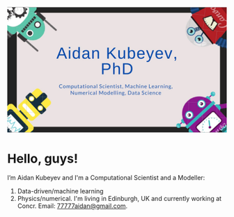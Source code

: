 ![Business card](Business_card_2.jpg)
  # Hello, guys!
  I’m Aidan Kubeyev and I'm a Computational Scientist and a Modeller: 
  1) Data-driven/machine learning 
  2) Physics/numerical. 
  I'm living in Edinburgh, UK and currently working at Concr. Email: 77777aidan@gmail.com.

<!---
ramm777/ramm777 is a ✨ special ✨ repository because its `README.md` (this file) appears on your GitHub profile.
You can click the Preview link to take a look at your changes.
🌱 I’m currently learning more DS to become an expert
--->


